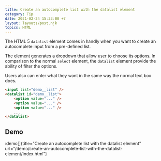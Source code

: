 ```yaml
---
title: Create an autocomplete list with the datalist element
category: Tip
date: 2021-02-24 15:33:00 +7
layout: layouts/post.njk
topics: HTML
---
```


The HTML 5 `datalist` element comes in handly when you want to create an autocomplete input from a pre-defined list.

The element generates a dropdown that allow user to choose its options. In comparison to the normal `select` element, the `datalist` element provide the ability of filter the options.

Users also can enter what they want in the same way the normal text box does.

```html
<input list="demo__list" />
<datalist id="demo__list">
    <option value="..." />
    <option value="..." />
    <option value="..." />
    ...
</datalist>
```

## Demo

:demo[]{title="Create an autocomplete list with the datalist element" url="/demo/create-an-autocomplete-list-with-the-datalist-element/index.html"}
